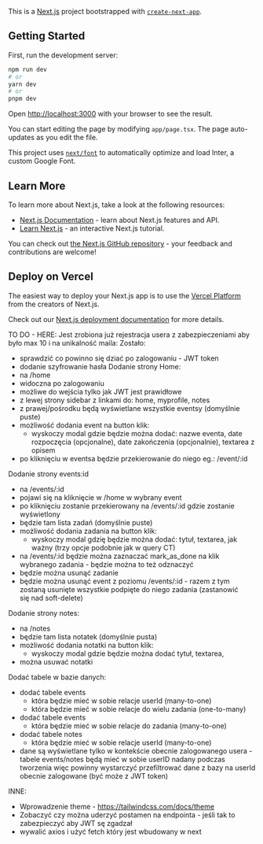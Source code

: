 This is a [Next.js](https://nextjs.org/) project bootstrapped with [`create-next-app`](https://github.com/vercel/next.js/tree/canary/packages/create-next-app).

## Getting Started

First, run the development server:

```bash
npm run dev
# or
yarn dev
# or
pnpm dev
```

Open [http://localhost:3000](http://localhost:3000) with your browser to see the result.

You can start editing the page by modifying `app/page.tsx`. The page auto-updates as you edit the file.

This project uses [`next/font`](https://nextjs.org/docs/basic-features/font-optimization) to automatically optimize and load Inter, a custom Google Font.

## Learn More

To learn more about Next.js, take a look at the following resources:

- [Next.js Documentation](https://nextjs.org/docs) - learn about Next.js features and API.
- [Learn Next.js](https://nextjs.org/learn) - an interactive Next.js tutorial.

You can check out [the Next.js GitHub repository](https://github.com/vercel/next.js/) - your feedback and contributions are welcome!

## Deploy on Vercel

The easiest way to deploy your Next.js app is to use the [Vercel Platform](https://vercel.com/new?utm_medium=default-template&filter=next.js&utm_source=create-next-app&utm_campaign=create-next-app-readme) from the creators of Next.js.

Check out our [Next.js deployment documentation](https://nextjs.org/docs/deployment) for more details.

TO DO - HERE:
Jest zrobiona już rejestracja usera z zabezpieczeniami aby było max 10 i na unikalność maila:
Zostało:

- sprawdzić co powinno się dziać po zalogowaniu - JWT token
- dodanie szyfrowanie hasła
  Dodanie strony Home:
- na /home
- widoczna po zalogowaniu
- możliwe do wejścia tylko jak JWT jest prawidłowe
- z lewej strony sidebar z linkami do: home, myprofile, notes
- z prawej/pośrodku będą wyświetlane wszystkie eventsy (domyślnie puste)
- możliwość dodania event na button klik:
  - wyskoczy modal gdzie będzie można dodać: nazwe eventa, date rozpoczęcia (opcjonalne), date zakończenia (opcjonalnie), textarea z opisem
- po kliknięciu w eventsa będzie przekierowanie do niego eg.: /event/:id

Dodanie strony events:id

- na /events/:id
- pojawi się na kliknięcie w /home w wybrany event
- po kliknięciu zostanie przekierowany na /events/:id gdzie zostanie wyświetlony
- będzie tam lista zadań (domyślnie puste)
- możliwość dodania zadania na button klik:
  - wyskoczy modal gdzię będzie można dodać: tytuł, textarea, jak ważny (trzy opcje podobnie jak w query CT)
- na /events/:id będzie można zaznaczać mark_as_done na klik wybranego zadania - będzie można to też odznaczyć
- będzie można usunąć zadanie
- będzie można usunąć event z poziomu /events/:id - razem z tym zostaną usunięte wszystkie podpięte do niego zadania (zastanowić się nad soft-delete)

Dodanie strony notes:

- na /notes
- będzie tam lista notatek (domyślnie pusta)
- możliwość dodania notatki na button klik:
  - wyskoczy modal gdzie będzie można dodać tytuł, textarea,
- można usuwać notatki

Dodać tabele w bazie danych:

- dodać tabele events
  - która będzie mieć w sobie relacje userId (many-to-one)
  - która będzie mieć w sobie relacje do wielu zadania (one-to-many)
- dodać tabele events
  - która będzie mieć w sobie relacje do zadania (many-to-one)
- dodać tabele notes
  - która będzie mieć w sobie relacje userId (many-to-one)
- dane są wyświetlane tylko w kontekście obecnie zalogowanego usera - tabele events/notes będą mieć w sobie userID nadany podczas tworzenia
  więc powinny wystarczyć przefiltrować dane z bazy na userId obecnie zalogowane (być może z JWT token)

INNE:
- Wprowadzenie theme - https://tailwindcss.com/docs/theme
- Zobaczyć czy można uderzyć postamen na endpointa - jeśli tak to zabezpieczyć aby JWT sę zgadzał
- wywalić axios i użyć fetch który jest wbudowany w next
